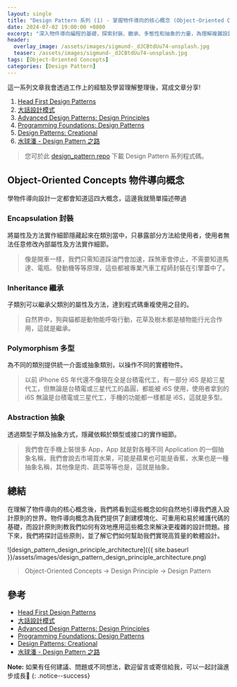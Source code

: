 ```yaml
---
layout: single
title: "Design Pattern 系列 (1) - 掌握物件導向的核心概念 (Object-Oriented Concepts)"
date: 2024-07-02 19:00:00 +0800
excerpt: "深入物件導向編程的基礎，探索封裝、繼承、多態性和抽象的力量，為理解複雜設計模式奠定基礎。"
header:
  overlay_image: /assets/images/sigmund-_dJCBtdUu74-unsplash.jpg
  teaser: /assets/images/sigmund-_dJCBtdUu74-unsplash.jpg
tags: [Object-Oriented Concepts]
categories: [Design Pattern]
---
```


這一系列文章我會透過工作上的經驗及學習理解整理後，寫成文章分享!
1. [Head First Design Patterns](https://www.tenlong.com.tw/products/9789867794529)
2. [大話設計模式](https://www.tenlong.com.tw/products/9789866761799) 
3. [Advanced Design Patterns: Design Principles](https://www.linkedin.com/learning/advanced-design-patterns-design-principles/what-are-design-principles?autoAdvance=true&autoSkip=false&autoplay=true&resume=true)
4. [Programming Foundations: Design Patterns](https://www.linkedin.com/learning/programming-foundations-design-patterns-2/trying-interfaces?autoAdvance=true&autoSkip=false&autoplay=true&resume=true)
5. [Design Patterns: Creational](https://www.linkedin.com/learning/design-patterns-creational/think-about-how-you-create-objects?autoAdvance=true&autoSkip=false&autoplay=true&resume=true)
6. [水球潘 - Design Pattern 之路](https://www.youtube.com/watch?v=yOe-uywb2qs&list=PLicQRHHL75d7EXEI9nWfUYJyrPdI79M70&pp=iAQB)

> 您可於此 [design_pattern repo](https://github.com/nickhuangcyh/design_pattern) 下載 Design Pattern 系列程式碼。

## Object-Oriented Concepts 物件導向概念

學物件導向設計一定都會知道這四大概念，這邊我就簡單描述帶過

### Encapsulation 封裝

將屬性及方法實作細節隱藏起來在類別當中，只暴露部分方法給使用者，使用者無法任意修改內部屬性及方法實作細節。

> 像是開車一樣，我們只需知道踩油門會加速，踩煞車會停止，不需要知道馬達、電瓶、發動機等等原理，這些都被專業汽車工程師封裝在引擎蓋中了。

### Inheritance 繼承

子類別可以繼承父類別的屬性及方法，達到程式碼重複使用之目的。

> 自然界中，狗與貓都是動物能呼吸行動，花草及樹木都是植物能行光合作用，這就是繼承。

### Polymorphism 多型

為不同的類別提供統一介面或抽象類別，以操作不同的實體物件。

> 以前 iPhone 6S 年代還不像現在全是台積電代工，有一部分 i6S 是給三星代工，但無論是台積電或三星代工的晶圓，都能被 i6S 使用，使用者拿到的 i6S 無論是台積電或三星代工，手機的功能都一樣都是 i6S，這就是多型。

### Abstraction 抽象

透過類型子類及抽象方式，隱藏依賴於類型或接口的實作細節。

> 我們會在手機上裝很多 App，App 就是對各種不同 Application 的一個抽象名稱，我們會說去市場買水果，可能是蘋果也可能是香蕉，水果也是一種抽象名稱，其他像是肉、蔬菜等等也是，這就是抽象。

## 總結

在理解了物件導向的核心概念後，我們將看到這些概念如何自然地引導我們進入設計原則的世界。物件導向概念為我們提供了創建模塊化、可重用和易於維護代碼的基礎，而設計原則則教我們如何有效地應用這些概念來解決更複雜的設計問題。接下來，我們將探討這些原則，並了解它們如何幫助我們實現高質量的軟體設計。

![design_pattern_design_principle_architecture]({{ site.baseurl }}/assets/images/design_pattern_design_principle_architecture.png)

> Object-Oriented Concepts -> Design Principle -> Design Pattern

## 參考

* [Head First Design Patterns](https://www.tenlong.com.tw/products/9789867794529)
* [大話設計模式](https://www.tenlong.com.tw/products/9789866761799)
* [Advanced Design Patterns: Design Principles](https://www.linkedin.com/learning/advanced-design-patterns-design-principles/what-are-design-principles?autoAdvance=true&autoSkip=false&autoplay=true&resume=true)
* [Programming Foundations: Design Patterns](https://www.linkedin.com/learning/programming-foundations-design-patterns-2/trying-interfaces?autoAdvance=true&autoSkip=false&autoplay=true&resume=true)
* [Design Patterns: Creational](https://www.linkedin.com/learning/design-patterns-creational/think-about-how-you-create-objects?autoAdvance=true&autoSkip=false&autoplay=true&resume=true)
* [水球潘 - Design Pattern 之路](https://www.youtube.com/watch?v=yOe-uywb2qs&list=PLicQRHHL75d7EXEI9nWfUYJyrPdI79M70&pp=iAQB)

**Note:** 如果有任何建議、問題或不同想法，歡迎留言或寄信給我，可以一起討論進步成長🙂
{: .notice--success}
